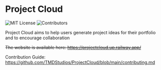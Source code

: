 # Project Cloud

![MIT License](https://img.shields.io/badge/license-MIT-brightgreen) ![Contributors](https://img.shields.io/github/contributors/TMDStudios/ProjectCloud)

Project Cloud aims to help users generate project ideas for their portfolio and to encourage collaboration

~~The website is available here: https://projectcloud.up.railway.app/~~

Contribution Guide: https://github.com/TMDStudios/ProjectCloud/blob/main/contributing.md

